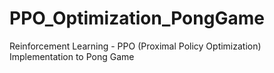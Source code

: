 # PPO_Optimization_PongGame
Reinforcement Learning - PPO (Proximal Policy Optimization) Implementation to Pong Game 
